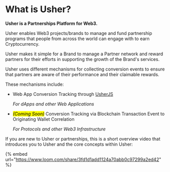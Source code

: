 # What is Usher?

**Usher is a Partnerships Platform for Web3.**

Usher enables Web3 projects/brands to manage and fund partnership programs that people from across the world can engage with to earn Cryptocurrency.

Usher makes it simple for a Brand to manage a Partner network and reward partners for their efforts in supporting the growth of the Brand's services.

Usher uses different mechanisms for collecting conversion events to ensure that partners are aware of their performance and their claimable rewards.

These mechanisms include:

*   Web App Conversion Tracking through [UsherJS](../conversion-tracking-with-usherjs/what-is-usherjs.md)

    _For dApps and other Web Applications_
*   _<mark style="background-color:yellow;">(Coming Soon)</mark>_ Conversion Tracking via Blockchain Transaction Event to Originating Wallet Correlation

    _For Protocols and other Web3 Infrastructure_

If you are new to Usher or partnerships, this is a short overview video that introduces you to Usher and the core concepts within Usher:

{% embed url="https://www.loom.com/share/3fd1d1add1124a70abb0c97299a2ed42" %}
